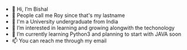 - 👋 Hi, I’m Bishal
- 💞 People call me Roy since that's my lastname
- 👻 I'm a University undergraduate from India
- 👀 I’m interested in learning and growing alongwith the techonology
- 🌱 I’m currently learning Python3 and planning to start with JAVA soon
- 📫 You can reach me through my email

<!---
ronnie8789/ronnie8789 is a ✨ special ✨ repository because its `README.md` (this file) appears on your GitHub profile.
You can click the Preview link to take a look at your changes.
--->
